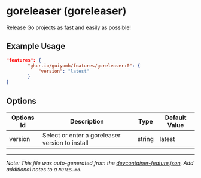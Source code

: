 
# goreleaser (goreleaser)

Release Go projects as fast and easily as possible!

## Example Usage

```json
"features": {
        "ghcr.io/guiyomh/features/goreleaser:0": {
            "version": "latest"
        }
}
```

## Options

| Options Id | Description | Type | Default Value |
|-----|-----|-----|-----|
| version | Select or enter a goreleaser version to install | string | latest |



---

_Note: This file was auto-generated from the [devcontainer-feature.json](https://github.com/guiyomh/features/blob/main/src/goreleaser/devcontainer-feature.json).  Add additional notes to a `NOTES.md`._
